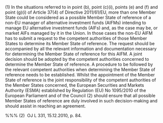 (1) In the situations referred to in point (b), point (c)(i), points (e) and (f) and point (g)(i) of Article 37(4) of Directive 2011/61/EU, more than one Member State could be considered as a possible Member State of reference of a non-EU manager of alternative investment funds (AIFMs) intending to manage EU alternative investment funds (AIFs) and, as the case may be, or market AIFs managed by it in the Union. In those cases the non-EU AIFM has to submit a request to the competent authorities of those Member States to determine its Member State of reference. The request should be accompanied by all the relevant information and documentation necessary for determining the Member State of reference for this AIFM. A joint decision should be adopted by the competent authorities concerned to determine the Member State of reference. A procedure to be followed by the relevant competent authorities when determining the Member State of reference needs to be established. Whilst the appointment of the Member State of reference is the joint responsibility of the competent authorities of the Member States concerned, the European Securities and Markets Authority (ESMA) established by Regulation (EU) No 1095/2010 of the European Parliament and of the Council (2) should ensure that all possible Member States of reference are duly involved in such decision-making and should assist in reaching an agreement.

%%% (2)  OJ L 331, 15.12.2010, p. 84.